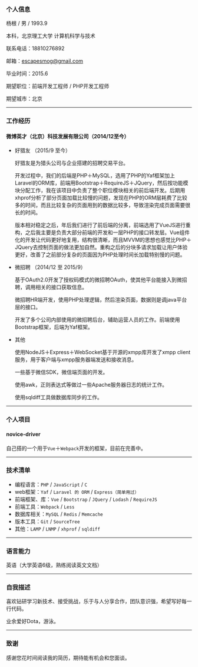 ### 个人信息

杨根 / 男 / 1993.9

本科，北京理工大学 计算机科学与技术

联系电话：18810276892

邮箱：<escapesmog@gmail.com>

毕业时间：2015.6

期望职位：前端开发工程师 / PHP开发工程师

期望城市：北京

---

### 工作经历

#### 微博英才（北京）科技发展有限公司（2014/12至今）

 - 好猎友 （2015/9 至今）
    
    好猎友是为猎头公司与企业搭建的招聘交易平台。

    开发过程中，我们的后端是PHP＋MySQL，选用了PHP的Yaf框架加上Laravel的ORM库，前端用Bootstrap＋RequireJS＋JQuery，然后按功能模块分配工作，我在该项目中负责了整个职位模块相关的前后端开发。后期用xhprof分析了部分页面加载比较慢的问题，发现在PHP的ORM层耗费了比较多的时间，而且比较复杂的页面用到的数据比较多，导致渲染完成页面需要很长的时间。

    版本相对稳定之后，年后我们进行了前后端的分离，前端选用了VueJS进行重构，之后我主要是负责大部分前端的开发和一层PHP的接口转发层。Vue组件化的开发让代码更好地复用，结构很清晰，而且MVVM的思想也感觉比PHP＋JQuery去控制页面的做法更加自然。重构之后的分块多请求加载让用户体验更好，改善了之前部分复杂的页面因为PHP处理时间长加载特别慢的问题。

 - 微招聘 （2014/12 至 2015/9）
    
    基于OAuth2.0开发了授权码模式的微招聘OAuth，使其他平台能接入到微招聘，调用相关的接口获取信息。

    微招聘HR端开发，使用PHP处理逻辑，然后渲染页面，数据则是调java平台层的接口。
    
    开发了多个公司内部使用的微招聘后台，辅助运营人员的工作。前端使用Bootstrap框架，后端为Yaf框架。

 - 其他
    
    使用NodeJS＋Express＋WebSocket基于开源的xmpp库开发了xmpp client服务，用于客户端与xmpp服务器端发送和接收消息。

    一些基于微信SDK，微信端页面的开发。
    
    使用awk，正则表达式等做过一些Apache服务器日志的统计工作。
    
    使用sqldiff工具做数据库同步的工作。
    
---

### 个人项目

#### novice-driver
自己搭的一个用于`Vue`＋`Webpack`开发的框架，目前在完善中。

---

### 技术清单

 - 编程语言：`PHP` / `JavaScript` / `C`
 - web框架：`Yaf` / `Laravel 的 ORM` / `Express（简单用过）`
 - 前端框架、库：`Vue` / `Bootstrap` / `JQuery` / `Lodash` / `RequireJS` 
 - 前端工具：`Webpack` / `Less` 
 - 数据库相关：`MySQL` / `Redis` / `Memcache` 
 - 版本工具：`Git` / `SourceTree` 
 - 其他：`LAMP` / `LNMP` / `xhprof` / `sqldiff` 

---

### 语言能力

英语（大学英语6级，熟练阅读英文文档）

---

### 自我描述

喜欢钻研学习新技术、接受挑战，乐于与人分享合作，团队意识强，希望写好每一行代码。

业余爱好Dota，游泳。

---

### 致谢

感谢您花时间阅读我的简历，期待能有机会和您面谈。
